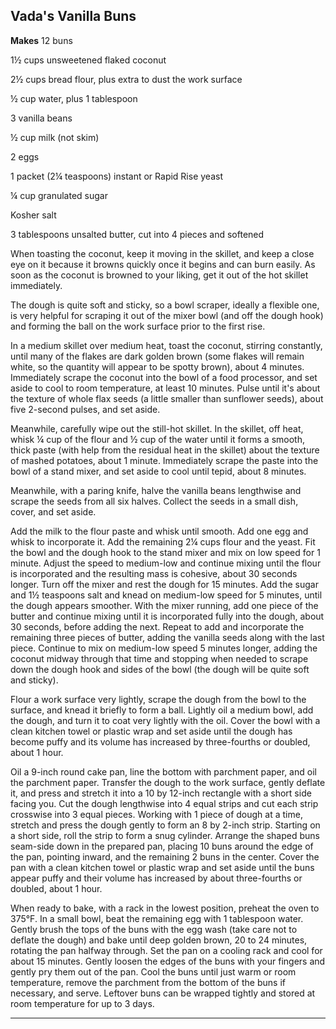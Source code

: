﻿## Vada's Vanilla Buns

**Makes** 12 buns

1½ cups unsweetened flaked coconut

2½ cups bread flour, plus extra to dust the work surface

½ cup water, plus 1 tablespoon

3 vanilla beans

½ cup milk (not skim)

2 eggs

1 packet (2¼ teaspoons) instant or Rapid Rise yeast

¼ cup granulated sugar

Kosher salt

3 tablespoons unsalted butter, cut into 4 pieces and softened

When toasting the coconut, keep it moving in the skillet, and keep a close eye on it because it browns quickly once it begins and can burn easily. As soon as the coconut is browned to your liking, get it out of the hot skillet immediately.

The dough is quite soft and sticky, so a bowl scraper, ideally a flexible one, is very helpful for scraping it out of the mixer bowl (and off the dough hook) and forming the ball on the work surface prior to the first rise.

In a medium skillet over medium heat, toast the coconut, stirring constantly, until many of the flakes are dark golden brown (some flakes will remain white, so the quantity will appear to be spotty brown), about 4 minutes. Immediately scrape the coconut into the bowl of a food processor, and set aside to cool to room temperature, at least 10 minutes. Pulse until it's about the texture of whole flax seeds (a little smaller than sunflower seeds), about five 2-second pulses, and set aside.

Meanwhile, carefully wipe out the still-hot skillet. In the skillet, off heat, whisk ¼ cup of the flour and ½ cup of the water until it forms a smooth, thick paste (with help from the residual heat in the skillet) about the texture of mashed potatoes, about 1 minute. Immediately scrape the paste into the bowl of a stand mixer, and set aside to cool until tepid, about 8 minutes.

Meanwhile, with a paring knife, halve the vanilla beans lengthwise and scrape the seeds from all six halves. Collect the seeds in a small dish, cover, and set aside.

Add the milk to the flour paste and whisk until smooth. Add one egg and whisk to incorporate it. Add the remaining 2¼ cups flour and the yeast. Fit the bowl and the dough hook to the stand mixer and mix on low speed for 1 minute. Adjust the speed to medium-low and continue mixing until the flour is incorporated and the resulting mass is cohesive, about 30 seconds longer. Turn off the mixer and rest the dough for 15 minutes. Add the sugar and 1½ teaspoons salt and knead on medium-low speed for 5 minutes, until the dough appears smoother. With the mixer running, add one piece of the butter and continue mixing until it is incorporated fully into the dough, about 30 seconds, before adding the next. Repeat to add and incorporate the remaining three pieces of butter, adding the vanilla seeds along with the last piece. Continue to mix on medium-low speed 5 minutes longer, adding the coconut midway through that time and stopping when needed to scrape down the dough hook and sides of the bowl (the dough will be quite soft and sticky).

Flour a work surface very lightly, scrape the dough from the bowl to the surface, and knead it briefly to form a ball. Lightly oil a medium bowl, add the dough, and turn it to coat very lightly with the oil. Cover the bowl with a clean kitchen towel or plastic wrap and set aside until the dough has become puffy and its volume has increased by three-fourths or doubled, about 1 hour.

Oil a 9-inch round cake pan, line the bottom with parchment paper, and oil the parchment paper. Transfer the dough to the work surface, gently deflate it, and press and stretch it into a 10 by 12-inch rectangle with a short side facing you. Cut the dough lengthwise into 4 equal strips and cut each strip crosswise into 3 equal pieces. Working with 1 piece of dough at a time, stretch and press the dough gently to form an 8 by 2-inch strip. Starting on a short side, roll the strip to form a snug cylinder. Arrange the shaped buns seam-side down in the prepared pan, placing 10 buns around the edge of the pan, pointing inward, and the remaining 2 buns in the center. Cover the pan with a clean kitchen towel or plastic wrap and set aside until the buns appear puffy and their volume has increased by about three-fourths or doubled, about 1 hour.

When ready to bake, with a rack in the lowest position, preheat the oven to 375°F. In a small bowl, beat the remaining egg with 1 tablespoon water. Gently brush the tops of the buns with the egg wash (take care not to deflate the dough) and bake until deep golden brown, 20 to 24 minutes, rotating the pan halfway through. Set the pan on a cooling rack and cool for about 15 minutes. Gently loosen the edges of the buns with your fingers and gently pry them out of the pan. Cool the buns until just warm or room temperature, remove the parchment from the bottom of the buns if necessary, and serve. Leftover buns can be wrapped tightly and stored at room temperature for up to 3 days.

---

